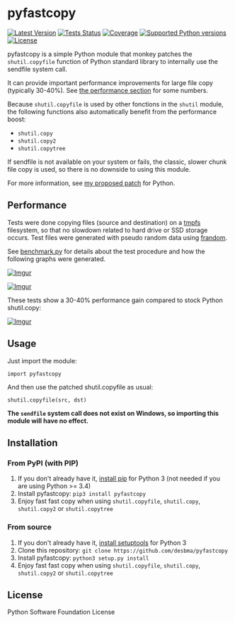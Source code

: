 pyfastcopy
==========

[![Latest Version](https://img.shields.io/pypi/v/pyfastcopy.svg?style=flat)](https://pypi.python.org/pypi/pyfastcopy/)
[![Tests Status](https://img.shields.io/travis/desbma/pyfastcopy/master.svg?label=tests&style=flat)](https://travis-ci.org/desbma/pyfastcopy)
[![Coverage](https://img.shields.io/coveralls/desbma/pyfastcopy/master.svg?style=flat)](https://coveralls.io/r/desbma/pyfastcopy?branch=master)
[![Supported Python versions](https://img.shields.io/pypi/pyversions/pyfastcopy.svg?style=flat)](https://pypi.python.org/pypi/pyfastcopy/)
[![License](https://img.shields.io/github/license/desbma/pyfastcopy.svg?style=flat)](https://pypi.python.org/pypi/pyfastcopy/)

pyfastcopy is a simple Python module that monkey patches the `shutil.copyfile` function of Python standard library to internally use the sendfile system call.

It can provide important performance improvements for large file copy (typically 30-40%). See [the performance section](#Performance) for some numbers.

Because `shutil.copyfile` is used by other fonctions in the `shutil` module, the following functions also automatically benefit from the performance boost:

* `shutil.copy`
* `shutil.copy2`
* `shutil.copytree`

If sendfile is not available on your system or fails, the classic, slower chunk file copy is used, so there is no downside to using this module.

For more information, see [my proposed patch](https://bugs.python.org/issue25156) for Python.


## Performance

Tests were done copying files (source and destination) on a [tmpfs](https://en.wikipedia.org/wiki/Tmpfs) filesystem, so that no slowdown related to hard drive or SSD storage occurs. Test files were generated with pseudo random data using [frandom](http://www.billauer.co.il/frandom.html).

See [benchmark.py](https://github.com/desbma/pyfastcopy/blob/master/benchmark.py) for details about the test procedure and how the following graphs were generated.

[![Imgur](http://i.imgur.com/0TZTs4Oh.png)](http://i.imgur.com/0TZTs4O.png)

[![Imgur](http://i.imgur.com/op8HxaCh.png)](http://i.imgur.com/op8HxaC.png)

These tests show a 30-40% performance gain compared to stock Python shutil.copy:

[![Imgur](http://i.imgur.com/V4dIgSyh.png)](http://i.imgur.com/V4dIgSy.png)


## Usage

Just import the module:

    import pyfastcopy

And then use the patched shutil.copyfile as usual:

    shutil.copyfile(src, dst)

**The `sendfile` system call does not exist on Windows, so importing this module will have no effect.**


## Installation

### From PyPI (with PIP)

1. If you don't already have it, [install pip](http://www.pip-installer.org/en/latest/installing.html) for Python 3 (not needed if you are using Python >= 3.4)
2. Install pyfastcopy: `pip3 install pyfastcopy`
3. Enjoy fast fast copy when using `shutil.copyfile`, `shutil.copy`, `shutil.copy2` or `shutil.copytree`

### From source

1. If you don't already have it, [install setuptools](https://pypi.python.org/pypi/setuptools#installation-instructions) for Python 3
2. Clone this repository: `git clone https://github.com/desbma/pyfastcopy`
3. Install pyfastcopy: `python3 setup.py install`
4. Enjoy fast fast copy when using `shutil.copyfile`, `shutil.copy`, `shutil.copy2` or `shutil.copytree`


## License

Python Software Foundation License
